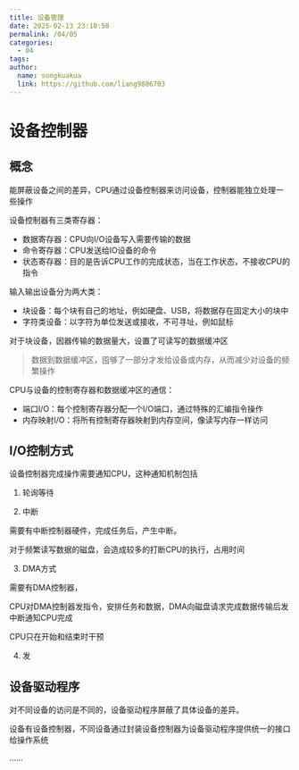```yaml
---
title: 设备管理
date: 2025-02-13 23:10:50
permalink: /04/05
categories: 
  - 04
tags: 
author:
  name: songkuakua
  link: https://github.com/liang9886703
---
```

# 设备控制器

## 概念

能屏蔽设备之间的差异，CPU通过设备控制器来访问设备，控制器能独立处理一些操作



设备控制器有三类寄存器：

- 数据寄存器：CPU向I/O设备写入需要传输的数据
- 命令寄存器：CPU发送给IO设备的命令
- 状态寄存器：目的是告诉CPU工作的完成状态，当在工作状态，不接收CPU的指令

输入输出设备分为两大类：

- 块设备：每个块有自己的地址，例如硬盘、USB，将数据存在固定大小的块中
- 字符类设备：以字符为单位发送或接收，不可寻址，例如鼠标

对于块设备，因器传输的数据量大，设置了可读写的数据缓冲区

> 数据到数据缓冲区，囤够了一部分才发给设备或内存，从而减少对设备的频繁操作

CPU与设备的控制寄存器和数据缓冲区的通信：

- 端口I/O：每个控制寄存器分配一个I/O端口，通过特殊的汇编指令操作
- 内存映射I/O：将所有控制寄存器映射到内存空间，像读写内存一样访问

## I/O控制方式

设备控制器完成操作需要通知CPU，这种通知机制包括

1. 轮询等待

2. 中断

需要有中断控制器硬件，完成任务后，产生中断。

对于频繁读写数据的磁盘，会造成较多的打断CPU的执行，占用时间

3. DMA方式

需要有DMA控制器，

CPU对DMA控制器发指令，安排任务和数据，DMA向磁盘请求完成数据传输后发中断通知CPU完成

CPU只在开始和结束时干预

4. 发

## 设备驱动程序

对不同设备的访问是不同的，设备驱动程序屏蔽了具体设备的差异。

设备有设备控制器，不同设备通过封装设备控制器为设备驱动程序提供统一的接口给操作系统

……